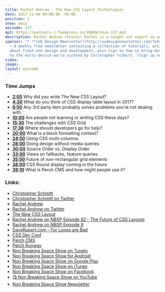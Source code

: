 ```yaml
---
title: Rachel Andrew - The New CSS Layout Technologies
date: 2017-11-06 09:00:00 -06:00
position: 1
show: nbsp
episode: 137
mp3: https://podcasts-1.feedpress.co/10609/nbsp-137.mp3
description: Rachel Andrew returns! Rachel is a sought out expert on web design layout technologies like CSS Grid and Flexbox, an invited expert to CSS Working Group, and author of several books. Her latest book, *The New CSS Layout*, is out now from A Book Apart.
sponsor: "* **[UX Design Newsletter](http://uxdesignnewsletter.com/?utm_source=nbsptv137&utm_medium=podcast&utm_campaign=uxdesignnewsletter)**
  — A weekly free newsletter containing a collection of tutorials, articles, and videos
  about front-end design and development, plus tips on how to bring better engagement
  to the multi-device world curated by Christopher Schmitt. [Sign up now!](http://uxdesignnewsletter.com/?utm_source=nbsptv137&utm_medium=podcast&utm_campaign=uxdesignnewsletter)"
video:
image:
layout: episode
---
```


### Time Jumps


* **[2:05](#t=2:05)** Why did you write The New CSS Layout?
* **[4:30](#t=4:30)** What do you think of CSS display table layout in 2017?
* **[6:50](#t=6:50)** Any 3rd party item probably solves problems you're not dealing with.
* **[10:00](#t=10:00)** Are people not learning or writing CSS these days?
* **[15:30](#t=15:30)** The challenges with CSS Grid.
* **[17:38](#t=17:38)** Where should developers go for help?
* **[20:00](#t=20:00)** What is a block formatting context?
* **[24:50](#t=24:50)** Using CSS multi-columns.
* **[28:00](#t=28:00)** Doing design without media queries
* **[30:00](#t=30:00)** Source Order vs. Display Order
* **[33:00](#t=33:00)** Views on fallbacks, feature queries
* **[35:50](#t=35:50)** Future of non-rectangular grid elements
* **[38:00](#t=38:00)** CSS Round display coming in the future
* **[39:10](#t=39:10)** What is Perch CMS and how might people use it?


### Links:

* [Christopher Schmitt](http://Christopher.org)
* [Christopher Schmitt on Twitter](https://twitter.com/teleject)
* [Rachel Andrew](https://rachelandrew.co.uk/)
* [Rachel Andrew on Twitter](https://twitter.com/rachelandrew)
* [The New CSS Layout](https://abookapart.com/products/the-new-css-layout)
* [Rachel Andrew on NBSP Episode 82 - The Future of CSS Layouts](https://goodstuff.fm/nbsp/82)
* [Rachel Andrew on NBSP Episode 8](https://goodstuff.fm/nbsp/8)
* [DaveRupert.com - For Loops are Bad](https://daverupert.com/2017/10/for-of-loops-are-bad/)
* [CSS Dev Conf](http://2017.cssdevconf.com)
* [Perch CMS](https://grabaperch.com)
* [Perch Runway](https://perchrunway.com)
* [Non Breaking Space Show on TuneIn](http://tunein.com/radio/Non-Breaking-Space-Show-p885155/)
* [Non Breaking Space Show for Android](http://subscribeonandroid.com/feeds.goodstuff.fm/nbsp)
* [Non Breaking Space Show on Google Play](https://playmusic.app.goo.gl/?ibi=com.google.PlayMusic&isi=691797987&ius=googleplaymusic&link=https://play.google.com/music/m/Iw5ik6iwalo5vmda5rqyrotdney?t%3DNon_Breaking_Space_Show%26pcampaignid%3DMKT-na-all-co-pr-mu-pod-16)
* [Non Breaking Space Show on iTunes](https://itunes.apple.com/ca/podcast/non-breaking-space-show/id507162981?mt=2&ign-mpt=uo%3D4)
* [Non Breaking Space Show on Facebook](https://www.facebook.com/nbsptv)
* [📺 Non Breaking Space Show on YouTube](https://www.youtube.com/channel/UC--mqA75V3CM8hxId0l7e_g?sub_confirmation=1)
* [Non Breaking Space Show Newsletter](http://newsletter.nonbreakingspace.tv/)
